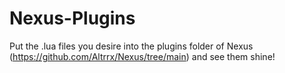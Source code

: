 # Nexus-Plugins
Put the .lua files you desire into the plugins folder of Nexus (https://github.com/Altrrx/Nexus/tree/main) and see them shine!
